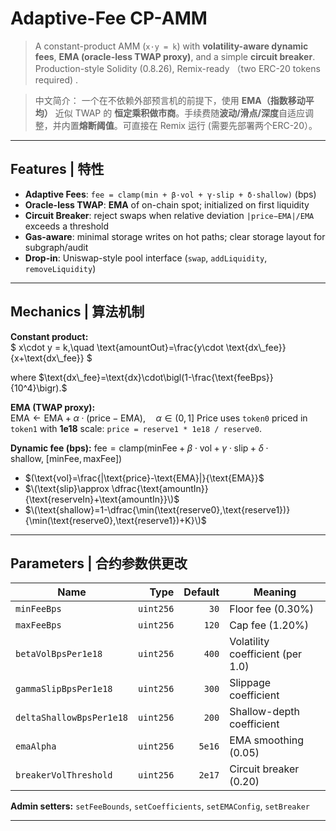 # Adaptive-Fee CP-AMM

> A constant-product AMM (`x·y = k`) with **volatility-aware dynamic fees**, **EMA (oracle-less TWAP proxy)**, and a simple **circuit breaker**. Production-style Solidity (0.8.26), Remix-ready （two ERC-20 tokens required) .

> 中文简介： 一个在不依赖外部预言机的前提下，使用 **EMA（指数移动平均）** 近似 TWAP 的 **恒定乘积做市商**。手续费随**波动/滑点/深度**自适应调整，并内置**熔断阈值**。可直接在 Remix 运行 (需要先部署两个ERC-20）。

---

## Features | 特性

- **Adaptive Fees**: `fee = clamp(min + β·vol + γ·slip + δ·shallow)` (bps)  
- **Oracle-less TWAP**: **EMA** of on-chain spot; initialized on first liquidity  
- **Circuit Breaker**: reject swaps when relative deviation `|price−EMA|/EMA` exceeds a threshold  
- **Gas-aware**: minimal storage writes on hot paths; clear storage layout for subgraph/audit  
- **Drop-in**: Uniswap-style pool interface (`swap`, `addLiquidity`, `removeLiquidity`)


---

## Mechanics | 算法机制

**Constant product:**  
$`
x\cdot y = k,\quad \text{amountOut}=\frac{y\cdot \text{dx\_fee}}{x+\text{dx\_fee}}
`$

where $`\text{dx\_fee}=\text{dx}\cdot\bigl(1-\frac{\text{feeBps}}{10^4}\bigr).`$

**EMA (TWAP proxy):**  
$`
\text{EMA} \leftarrow \text{EMA} + \alpha \cdot (\text{price} - \text{EMA}),\quad \alpha\in(0,1]
`$
Price uses `token0` priced in `token1` with **1e18** scale: `price = reserve1 * 1e18 / reserve0`.

**Dynamic fee (bps):**
$`
\text{fee}=\mathrm{clamp}\Big(\text{minFee}+\beta\cdot \text{vol}+\gamma\cdot \text{slip}+\delta\cdot \text{shallow},\ [\text{minFee},\text{maxFee}]\Big)
`$
- $`(\text{vol}=\frac{|\text{price}-\text{EMA}|}{\text{EMA}}`$  
- $`\(\text{slip}\approx \dfrac{\text{amountIn}}{\text{reserveIn}+\text{amountIn}}\)`$   
- $`\(\text{shallow}=1-\dfrac{\min(\text{reserve0},\text{reserve1})}{\min(\text{reserve0},\text{reserve1})+K}\)`$ 

---

## Parameters | 合约参数供更改

| Name | Type | Default | Meaning |
|---|---:|---:|---|
| `minFeeBps` | `uint256` | `30` | Floor fee (0.30%) |
| `maxFeeBps` | `uint256` | `120` | Cap fee (1.20%) |
| `betaVolBpsPer1e18` | `uint256` | `400` | Volatility coefficient (per 1.0) |
| `gammaSlipBpsPer1e18` | `uint256` | `300` | Slippage coefficient |
| `deltaShallowBpsPer1e18` | `uint256` | `200` | Shallow-depth coefficient |
| `emaAlpha` | `uint256` | `5e16` | EMA smoothing (0.05) |
| `breakerVolThreshold` | `uint256` | `2e17` | Circuit breaker (0.20) |


**Admin setters:** `setFeeBounds`, `setCoefficients`, `setEMAConfig`, `setBreaker`

---

